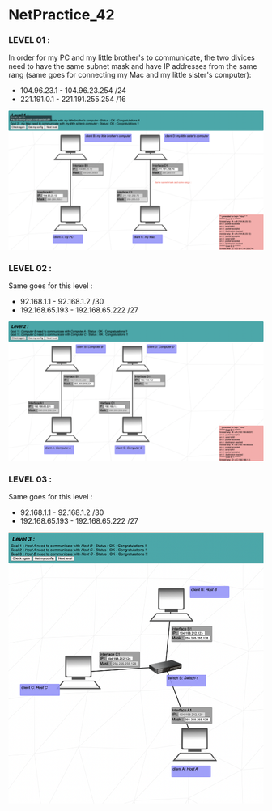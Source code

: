 # NetPractice_42

### LEVEL 01 :

In order for my PC and my little brother's to communicate, the two divices need to have the same subnet mask and have IP addresses from the same rang (same goes for connecting my Mac and my little sister's computer):
- 104.96.23.1 - 104.96.23.254 /24
- 221.191.0.1 - 221.191.255.254 /16

![alt text](https://github.com/mboy29/NetPractice_42/blob/main/Levels/level01-2.png)

### LEVEL 02 :

Same goes for this level :
- 92.168.1.1 - 92.168.1.2 /30
- 192.168.65.193 - 192.168.65.222 /27

![alt text](https://github.com/mboy29/NetPractice_42/blob/main/Levels/level02-2.png)

### LEVEL 03 :

Same goes for this level :
- 92.168.1.1 - 92.168.1.2 /30
- 192.168.65.193 - 192.168.65.222 /27

![alt text](https://github.com/mboy29/NetPractice_42/blob/main/Levels/level03-2.png)
